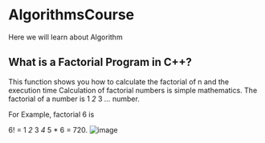 # AlgorithmsCourse
Here we will learn about Algorithm

## **What is a Factorial Program in C++?**

This function shows you how to calculate the factorial of n and the execution time
Calculation of factorial numbers is simple mathematics. The factorial of a number is 1 *2* 3 *…* number.

For Example, factorial 6 is

6! = 1 *2* 3 *4* 5 * 6 = 720.
![image](https://github.com/AreenHantoli/AlgorithmsCourse/assets/152847107/c989e790-1777-4089-9950-e84302e2ee6f)

